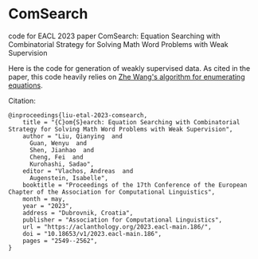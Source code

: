 # ComSearch
code for EACL 2023 paper ComSearch: Equation Searching with Combinatorial Strategy for Solving Math Word Problems with Weak Supervision

Here is the code for generation of weakly supervised data. As cited in the paper, this code heavily relies on [Zhe Wang's algorithm for enumerating equations](https://github.com/MaigoAkisame/enumerate-expressions).

Citation:

```
@inproceedings{liu-etal-2023-comsearch,
    title = "{C}om{S}earch: Equation Searching with Combinatorial Strategy for Solving Math Word Problems with Weak Supervision",
    author = "Liu, Qianying  and
      Guan, Wenyu  and
      Shen, Jianhao  and
      Cheng, Fei  and
      Kurohashi, Sadao",
    editor = "Vlachos, Andreas  and
      Augenstein, Isabelle",
    booktitle = "Proceedings of the 17th Conference of the European Chapter of the Association for Computational Linguistics",
    month = may,
    year = "2023",
    address = "Dubrovnik, Croatia",
    publisher = "Association for Computational Linguistics",
    url = "https://aclanthology.org/2023.eacl-main.186/",
    doi = "10.18653/v1/2023.eacl-main.186",
    pages = "2549--2562",
}
```
